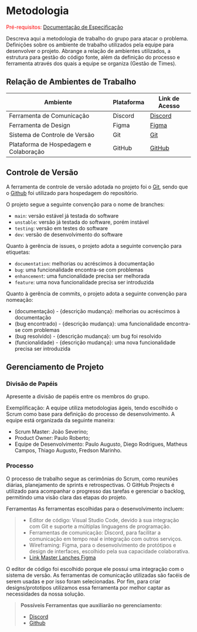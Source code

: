 
# Metodologia

<span style="color:red">Pré-requisitos: <a href="2-Especificação do Projeto.md"> Documentação de Especificação</a></span>

Descreva aqui a metodologia de trabalho do grupo para atacar o problema. Definições sobre os ambiente de trabalho utilizados pela  equipe para desenvolver o projeto. Abrange a relação de ambientes utilizados, a estrutura para gestão do código fonte, além da definição do processo e ferramenta através dos quais a equipe se organiza (Gestão de Times).

## Relação de Ambientes de Trabalho

| Ambiente            | Plataforma               | Link de Acesso                                       |
|---------------------|--------------------------|------------------------------------------------------|
| Ferramenta de Comunicação  | Discord                  | [Discord](https://discord.com/)                     |
| Ferramenta de Design       | Figma                    | [Figma](https://www.figma.com/)                      |
| Sistema de Controle de Versão | Git                      | [Git](https://git-scm.com/)                          |
| Plataforma de Hospedagem e Colaboração | GitHub                 | [GitHub](https://github.com/)                        |

## Controle de Versão

A ferramenta de controle de versão adotada no projeto foi o
[Git](https://git-scm.com/), sendo que o [Github](https://github.com)
foi utilizado para hospedagem do repositório.

O projeto segue a seguinte convenção para o nome de branches:

- `main`: versão estável já testada do software
- `unstable`: versão já testada do software, porém instável
- `testing`: versão em testes do software
- `dev`: versão de desenvolvimento do software

Quanto à gerência de issues, o projeto adota a seguinte convenção para
etiquetas:

- `documentation`: melhorias ou acréscimos à documentação
- `bug`: uma funcionalidade encontra-se com problemas
- `enhancement`: uma funcionalidade precisa ser melhorada
- `feature`: uma nova funcionalidade precisa ser introduzida

Quanto à gerência de commits, o projeto adota a seguinte convenção para
nomeação:

- (documentação) - {descrição mudança}: melhorias ou acréscimos à documentação
- (bug encontrado) - {descrição mudança}: uma funcionalidade encontra-se com problemas
- (bug resolvido) - {descrição mudança}: um bug foi resolvido
- (funcionalidade) - {descrição mudança}: uma nova funcionalidade precisa ser introduzida

## Gerenciamento de Projeto

### Divisão de Papéis

Apresente a divisão de papéis entre os membros do grupo.

Exemplificação: A equipe utiliza metodologias ágeis, tendo escolhido o Scrum como base para definição do processo de desenvolvimento. A equipe está organizada da seguinte maneira:
- Scrum Master: João Severino;
- Product Owner: Paulo Roberto;
- Equipe de Desenvolvimento: Paulo Augusto, Diego Rodrigues, Matheus Campos, Thiago Augusto, Fredson Marinho.

### Processo
O processo de trabalho segue as cerimônias do Scrum, como reuniões diárias, planejamento de sprints e retrospectivas. O GitHub Projects é utilizado para acompanhar o progresso das tarefas e gerenciar o backlog, permitindo uma visão clara das etapas do projeto.

Ferramentas
As ferramentas escolhidas para o desenvolvimento incluem:

> - Editor de código: Visual Studio Code, devido à sua integração com Git e suporte a múltiplas linguagens de programação.
> - Ferramentas de comunicação: Discord, para facilitar a comunicação em tempo real e integração com outros serviços.
> - Wireframing: Figma, para o desenvolvimento de protótipos e design de interfaces, escolhido pela sua capacidade colaborativa.   
> - [Link Master Lanches Figma](https://www.figma.com/design/XYdN16MI6skcOA8dcGuiMP/Master-Lanches-team-library?node-id=0-1&t=NtrYFMkBk343msor-1)

O editor de código foi escolhido porque ele possui uma integração com o sistema de versão. As ferramentas de comunicação utilizadas são facéis de serem usadas e por isso foram selecionadas. Por fim, para criar designs/prototipos utilizamos essa ferramenta por melhor captar as necessidades da nossa solução.

> **Possíveis Ferramentas que auxiliarão no gerenciamento**: 
> - [Discord](https://discord.com/)
> - [Github](https://github.com/)
